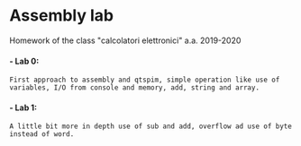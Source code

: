 # Assembly lab  
Homework of the class "calcolatori elettronici" a.a. 2019-2020

#### - Lab 0:
	First approach to assembly and qtspim, simple operation like use of variables, I/O from console and memory, add, string and array.

#### - Lab 1:
	A little bit more in depth use of sub and add, overflow ad use of byte instead of word.